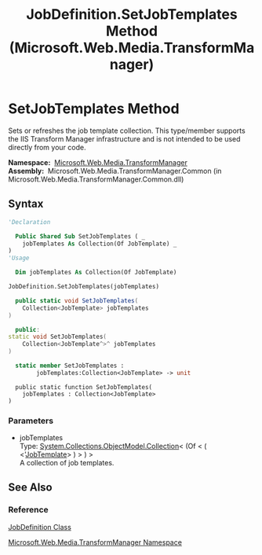 ﻿---
title: JobDefinition.SetJobTemplates Method  (Microsoft.Web.Media.TransformManager)
TOCTitle: SetJobTemplates Method
ms:assetid: M:Microsoft.Web.Media.TransformManager.JobDefinition.SetJobTemplates(System.Collections.ObjectModel.Collection{Microsoft.Web.Media.TransformManager.JobTemplate})
ms:mtpsurl: https://msdn.microsoft.com/en-us/library/microsoft.web.media.transformmanager.jobdefinition.setjobtemplates(v=VS.90)
ms:contentKeyID: 35520739
ms.date: 06/14/2012
mtps_version: v=VS.90
f1_keywords:
- Microsoft.Web.Media.TransformManager.JobDefinition.SetJobTemplates
dev_langs:
- csharp
- jscript
- vb
- FSharp
- cpp
api_location:
- Microsoft.Web.Media.TransformManager.Common.dll
api_name:
- Microsoft.Web.Media.TransformManager.JobDefinition.SetJobTemplates
api_type:
- Managed
topic_type:
- apiref
- kbSyntax
product_family_name: VS
ROBOTS: INDEX,FOLLOW
---

# SetJobTemplates Method

Sets or refreshes the job template collection. This type/member supports the IIS Transform Manager infrastructure and is not intended to be used directly from your code.

**Namespace:**  [Microsoft.Web.Media.TransformManager](microsoft-web-media-transformmanager-namespace.md)  
**Assembly:**  Microsoft.Web.Media.TransformManager.Common (in Microsoft.Web.Media.TransformManager.Common.dll)

## Syntax

```vb
'Declaration

  Public Shared Sub SetJobTemplates ( _
    jobTemplates As Collection(Of JobTemplate) _
)
'Usage

  Dim jobTemplates As Collection(Of JobTemplate)

JobDefinition.SetJobTemplates(jobTemplates)
```

```csharp
  public static void SetJobTemplates(
    Collection<JobTemplate> jobTemplates
)
```

```cpp
  public:
static void SetJobTemplates(
    Collection<JobTemplate^>^ jobTemplates
)
```

``` fsharp
  static member SetJobTemplates : 
        jobTemplates:Collection<JobTemplate> -> unit 
```

```jscript
  public static function SetJobTemplates(
    jobTemplates : Collection<JobTemplate>
)
```

### Parameters

  - jobTemplates  
    Type: [System.Collections.ObjectModel.Collection](https://msdn.microsoft.com/library/ms132397)\< (Of \< ( \<'[JobTemplate](jobtemplate-class-microsoft-web-media-transformmanager.md)\> ) \> ) \>  
    A collection of job templates.  

## See Also

### Reference

[JobDefinition Class](jobdefinition-class-microsoft-web-media-transformmanager.md)

[Microsoft.Web.Media.TransformManager Namespace](microsoft-web-media-transformmanager-namespace.md)

